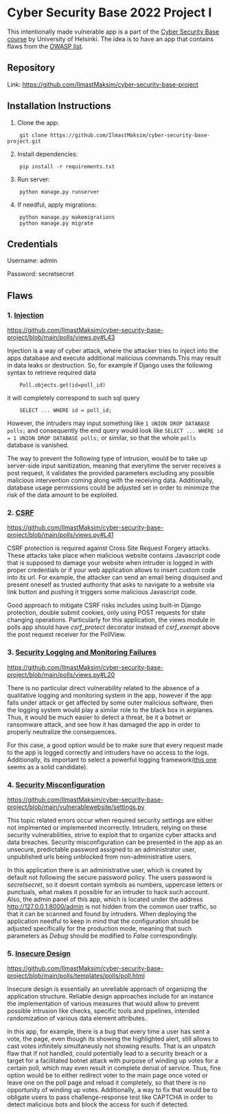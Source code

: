 # Cyber Security Base 2022 Project I

This intentionally made vulnerable app is a part of the [Cyber Security Base course](https://cybersecuritybase.mooc.fi/) by University of Helsinki. The idea is to have an app that contains flaws from the [OWASP list](https://owasp.org/www-project-top-ten/).

## Repository 

Link: https://github.com/IlmastMaksim/cyber-security-base-project

## Installation Instructions

1. Clone the app:

```
    git clone https://github.com/IlmastMaksim/cyber-security-base-project.git
```

2. Install dependencies:
```
    pip install -r requirements.txt
```

3. Run server:
```
    python manage.py runserver
```

4. If needful, apply migrations:
```
    python manage.py makemigrations
    python manage.py migrate
```

## Credentials 

Username: admin

Password: secretsecret

## Flaws

### 1. [Injection]('https://owasp.org/Top10/A03_2021-Injection/)

https://github.com/IlmastMaksim/cyber-security-base-project/blob/main/polls/views.py#L43

Injection is a way of cyber attack, where the attacker tries to inject into the apps database and execute additional malicious commands.This may result in data leaks or destruction. So, for example if Django uses the following syntax to retrieve required data
```
    Poll.objects.get(id=poll_id)
```
it will completely correspond to such sql query 
```
    SELECT ... WHERE id = poll_id;
```
However, the intruders may input something like ```1 UNION DROP DATABASE polls;``` and consequently the end query would look like ```SELECT ... WHERE id = 1 UNION DROP DATABASE polls;``` or similar, so that the whole ```polls``` database is vanished.

The way to prevent the following type of intrusion, would be to take up server-side input sanitization, meaning that everytime the server receives a post request, it validates the provided parameters excluding any possible malicious intervention coming along with the receiving data. Additionally, database usage permissions could be adjusted set in order to minimize the risk of the data amount to be exploited.

### 2. [CSRF]('https://owasp.org/www-community/attacks/csrf)

https://github.com/IlmastMaksim/cyber-security-base-project/blob/main/polls/views.py#L41

CSRF protection is required against Cross Site Request Forgery attacks. These attacks take place when malicious website contains Javascript code that is supposed to damage your website when intruder is logged in with proper credentials or if your web application allows to insert custom code into its url. For example, the attacker can send an email being disquised and present oneself as trusted authority that asks to navigate to a website via link button and pushing it triggers some malicious Javascript code. 

Good approach to mitigate CSRF risks includes using built-in Django protection, double submit cookies, only using POST requests for state changing operations. Particularly for this application, the views module in polls app should have *csrf_protect* decorator instead of *csrf_exempt* above the post request receiver for the PollView.

### 3. [Security Logging and Monitoring Failures]('https://owasp.org/Top10/A09_2021-Security_Logging_and_Monitoring_Failures/)

https://github.com/IlmastMaksim/cyber-security-base-project/blob/main/polls/views.py#L20

There is no particular direct vulnerability related to the absence of a qualitative logging and monitoring system in the app, however if the app falls under attack or get affected by some outer malicious software, then the logging system would play a similar role to the black box in airplanes. Thus, it would be much easier to detect a threat, be it a botnet or ransomware attack, and see how it has damaged the app in order to properly neutralize the consequences.

For this case, a good option would be to make sure that every request made to the app is logged correctly and intruders have no access to the logs. Additionally, its important to select a powerful logging framework([this one]('https://github.com/Delgan/loguru') seems as a solid candidate).  

### 4. [Security Misconfiguration]('https://owasp.org/Top10/A05_2021-Security_Misconfiguration/)

https://github.com/IlmastMaksim/cyber-security-base-project/blob/main/vulnerablewebsite/settings.py

This topic related errors occur when required security settings are either not implmented or implemented incorrectly. Intruders, relying on these security vulnerabilities, strive to exploit that to organize cyber attacks and data breaches. Security misconfiguration can be presented in the app as an unsecure, predictable password assigned to an administrator user, unpublished urls being unblocked from non-administrative users.

In this application there is an administrative user, which is created by default not following the secure password policy. The users password is *secretsecret*, so it doesnt contain symbols as numbers, uppercase letters or punctuals, what makes it possible for an intruder to hack such account. Also, the admin panel of this app, which is located under the address http://127.0.0.1:8000/admin is not hidden from the common user traffic, so that it can be scanned and found by intruders. When deploying the application needful to keep in mind that the configuration should be adjusted specifically for the production mode, meaning that such parameters as *Debug* should be modified to *False* correspondingly.

### 5. [Insecure Design]('https://owasp.org/Top10/A04_2021-Insecure_Design/)

https://github.com/IlmastMaksim/cyber-security-base-project/blob/main/polls/templates/polls/poll.html

Insecure design is essentially an unreliable approach of organizing the application structure. Reliable design approaches include for an instance the implementation of various measures that would allow to prevent possible intrusion like checks, specific tools and pipelines, intended randomization of various data element attributes. 

In this app, for example, there is a bug that every time a user has sent a vote, the page, even though its showing the highlighted alert, still allows to cast votes infinitely simultaneusly not showing results. That is an unpatch flaw that if not handled, could potentially lead to a security breach or a target for a facilitated botnet attack with purpose of winding up votes for a certain poll, which may even result in complete denial of service. Thus, fine option would be to either redirect voter to the main page once voted or leave one on the poll page and reload it completely, so that there is no opportunity of winding up votes. Additionally, a way to fix that would be to obligate users to pass challenge-response test like CAPTCHA in order to detect malicious bots and block the access for such if detected.